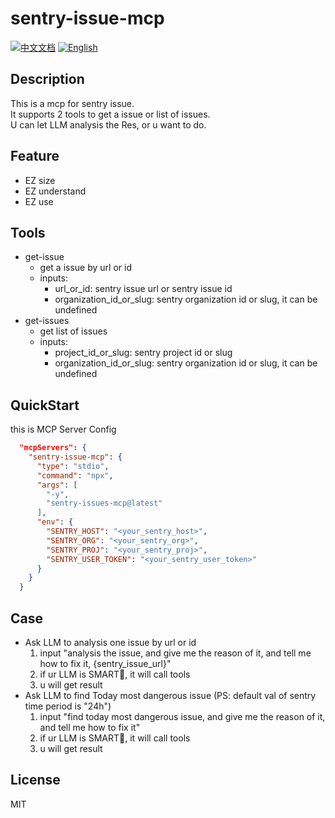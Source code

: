 # sentry-issue-mcp

[![中文文档](https://img.shields.io/badge/中文文档-查看-red)](README_cn.md)
[![English](https://img.shields.io/badge/English-Read-blue)](README.md)

## Description

This is a mcp for sentry issue.\
It supports 2 tools to get a issue or list of issues.\
U can let LLM analysis the Res, or u want to do.

## Feature

- EZ size
- EZ understand
- EZ use

## Tools

- get-issue
  - get a issue by url or id
  - inputs:
    - url_or_id: sentry issue url or sentry issue id
    - organization_id_or_slug: sentry organization id or slug, it can be undefined
- get-issues
  - get list of issues
  - inputs:
    - project_id_or_slug: sentry project id or slug
    - organization_id_or_slug: sentry organization id or slug, it can be undefined

## QuickStart

this is MCP Server Config

```json
  "mcpServers": {
    "sentry-issue-mcp": {
      "type": "stdio",
      "command": "npx",
      "args": [
        "-y",
        "sentry-issues-mcp@latest"
      ],
      "env": {
        "SENTRY_HOST": "<your_sentry_host>",
        "SENTRY_ORG": "<your_sentry_org>",
        "SENTRY_PROJ": "<your_sentry_proj>",
        "SENTRY_USER_TOKEN": "<your_sentry_user_token>"
      }
    }
  }
```

## Case

- Ask LLM to analysis one issue by url or id
  1. input "analysis the issue, and give me the reason of it, and tell me how to fix it, {sentry_issue_url}"
  2. if ur LLM is SMART🧠, it will call tools
  3. u will get result
- Ask LLM to find Today most dangerous issue (PS: default val of sentry time period is "24h")
  1. input "find today most dangerous issue, and give me the reason of it, and tell me how to fix it"
  2. if ur LLM is SMART🧠, it will call tools
  3. u will get result

## License

MIT
